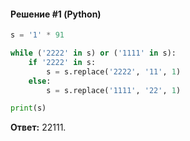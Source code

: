 #### Решение #1 (Python)
```python
s = '1' * 91

while ('2222' in s) or ('1111' in s):
	if '2222' in s:
		s = s.replace('2222', '11', 1)
	else:
		s = s.replace('1111', '22', 1)

print(s)
```
**Ответ:** 22111.
